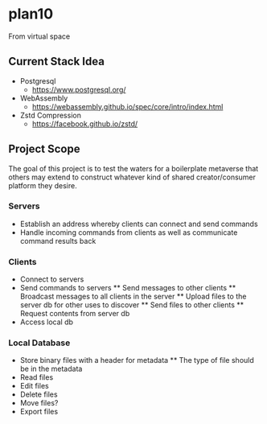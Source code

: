 # plan10
From virtual space

## Current Stack Idea
* Postgresql
    * https://www.postgresql.org/
* WebAssembly
    * https://webassembly.github.io/spec/core/intro/index.html
* Zstd Compression
    * https://facebook.github.io/zstd/

## Project Scope
The goal of this project is to test the waters for a boilerplate metaverse that others may extend to construct whatever kind of shared creator/consumer platform they desire.

### Servers
* Establish an address whereby clients can connect and send commands
* Handle incoming commands from clients as well as communicate command results back

### Clients
* Connect to servers
* Send commands to servers
** Send messages to other clients
** Broadcast messages to all clients in the server
** Upload files to the server db for other uses to discover
** Send files to other clients
** Request contents from server db
* Access local db

### Local Database
* Store binary files with a header for metadata
** The type of file should be in the metadata
* Read files
* Edit files
* Delete files
* Move files?
* Export files
